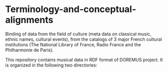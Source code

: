 # Terminology-and-conceptual-alignments
Binding of data from the field of culture (meta data on classical music, ethnic names, cultural events), from the catalogs of 3 major French cultural institutions (The National Library of France, Radio France and the Philharmonie de Paris).


This repository contains musical data in RDF format of DOREMUS project. It is organized in the following two directories:
   
